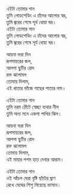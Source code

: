 এইটা তোমার গান\
তুমি লোডশেডিং এ চাঁদের আলোর স্বর,\
তুমি জ্বরের শেষে সূর্য ধোয়া ঘর।\
এইটা তোমার গান\
তুমি লোডশেডিং এ চাঁদের আলোর স্বর,\
তুমি জ্বরের শেষে সূর্য ধোয়া ঘর। 

আয়না ভরা দিন\
রূপসায়রের জল,\
আলগা ছুটির রোদ\
রক্ত ঝলোমল\
তোমায় দিলাম,\
এই খাতার ভাঁজে গাছের পাতার নাম। 

এইটা তোমার গান\
তুমি নরম ঠোঁটে স্বেচ্ছা ব্যথার নীল\
তুমি অন্য মনে একলা পাখির ঝিল।

আয়না ভরা দিন\
রূপসায়রের জল,\
আলগা ছুটির রোদ\
রক্ত ঝলোমল\
তোমায় দিলাম,\
এই মায়ার পশম হাত দেবার আরাম। 

এইটা তোমার গান\
ওই আঁচল ঘেরা বৃষ্টি ছাঁটের ঘ্রাণ\
রেখে মেঘের শিশু গিয়েছে ভাসান।
